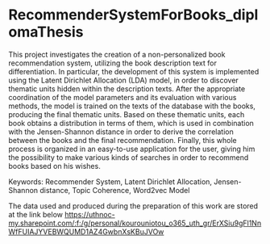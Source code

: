 # RecommenderSystemForBooks_diplomaThesis
This project investigates the creation of a non-personalized book recommendation system,
utilizing the book description text for differentiation. 
In particular, the development of this system is implemented using the Latent Dirichlet Allocation (LDA) model, 
in order to discover thematic units hidden within the description texts. 
After the appropriate coordination of the model parameters and its evaluation with various methods, the model is trained on the
texts of the database with the books, producing the final thematic units. Based on these thematic units, each book obtains a distribution in terms of them, 
which is used in combination with the Jensen-Shannon distance in order to derive the correlation between the books and
the final recommendation. Finally, this whole process is organized in an easy-to-use application for the user, giving
him the possibility to make various kinds of searches in order to recommend books based on
his wishes.

Keywords: Recommender System, Latent Dirichlet Allocation, Jensen-Shannon distance, Topic Coherence, Word2vec Model

Τhe data used and produced during the preparation of this work are stored at the link below https://uthnoc-my.sharepoint.com/:f:/g/personal/kourouniotou_o365_uth_gr/ErXSiu9gFl1NnWfFUIAJYVEBWQUMD1AZ4GwbnXsKBuJVOw
